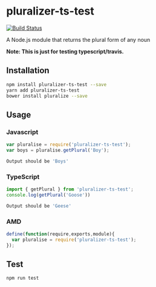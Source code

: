 # pluralizer-ts-test

[![Build Status](https://travis-ci.org/LilithTundrus/pluralizer-ts-test.svg?branch=master)](https://travis-ci.org/LilithTundrus/pluralizer-ts-test)

A Node.js module that returns the plural form of any noun

**Note: This is just for testing typescript/travis.**

## Installation 
```sh
npm install pluralizer-ts-test --save
yarn add pluralizer-ts-test
bower install pluralize --save
```
## Usage
### Javascript
```javascript
var pluralise = require('pluralizer-ts-test');
var boys = pluralise.getPlural('Boy');
```
```sh
Output should be 'Boys'
```
### TypeScript
```typescript
import { getPlural } from 'pluralizer-ts-test';
console.log(getPlural('Goose'))
```
```sh
Output should be 'Geese'
```
### AMD
```javascript
define(function(require,exports,module){
  var pluralise = require('pluralizer-ts-test');
});
```
## Test 
```sh
npm run test
```